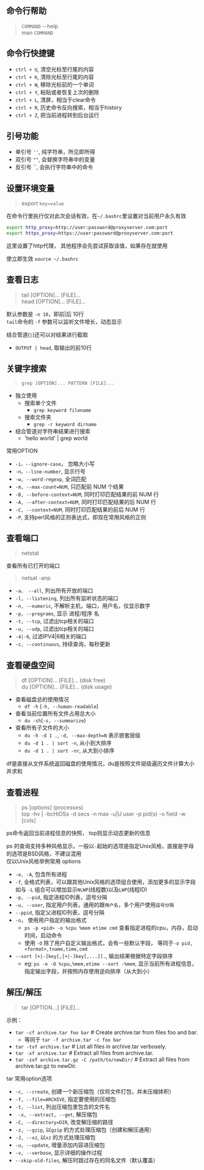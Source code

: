 ## 命令行帮助
> `COMMAND` --help  
> man `COMMAND`

## 命令行快捷键
- `ctrl + U`, 清空光标至行尾的内容
- `ctrl + K`, 清除光标至行尾的内容
- `ctrl + W`, 移除光标前的一个单词 
- `ctrl + Y`, 粘贴或者恢复上次的删除
- `ctrl + L`, 清屏，相当于clear命令
- `ctrl + R`, 历史命令反向搜索，相当于history
- `ctrl + Z`, 把当前进程转到后台运行

## 引号功能
- 单引号 `''`, 纯字符串，所见即所得
- 双引号 `""`, 会替换字符串中的变量 
- 反引号 \`\`, 会执行字符串中的命令 


## 设置环境变量
> export `key=value`

在命令行里执行仅对此次会话有效，在`~/.bashrc`里设置对当前用户永久有效
```sh
export http_proxy=http://user:password@proxyserver.com:port
export https_proxy=https://user:password@proxyserver.com:port
```
这里设置了http代理， 其他程序会先尝试获取该值，如果存在就使用  

使立即生效 `source ~/.bashrc`

## 查看日志
> tail [OPTION]... [FILE]...  
> head [OPTION]... [FILE]...

默认参数是 `-n 10`，即前|后 10行  
`tail`命令的 `-f` 参数可以监听文件增长，动态显示  

结合管道(`|`)还可以对结果进行截取
- `OUTPUT | head`, 取输出的前10行

## 关键字搜索
> `grep [OPTION]... PATTERN [FILE]...`  

- 独立使用
    - 搜索单个文件
        - `grep keyword filename`
    - 搜索文件夹
        - `grep -r keyword dirname`
- 结合管道对字符串结果进行搜索
    - 'hello world' | grep world

常用OPTION
- `-i，--ignore-case`， 忽略大小写
- `-n，--line-number`, 显示行号
- `-w, --word-regexp`, 全词匹配
- `-m, --max-count=NUM`, 只匹配前 NUM 个结果
- `-B, --before-context=NUM`, 同时打印匹配结果的前 NUM 行
- `-A, --after-context=NUM`,  同时打印匹配结果的后 NUM 行
- `-C, --context=NUM`,  同时打印匹配结果的前后 NUM 行
- `-P`, 支持perl风格的正则表达式，即现在常用风格的正则

## 查看端口
> netstat  

查看所有已打开的端口  
> netsat -anp

- `-a， --all`, 列出所有开放的端口
- `-l, --listening`, 列出所有监听状态的端口
- `-n, --numeric`, 不解析主机，端口，用户名，仅显示数字
- `-p, --programs`, 显示 进程/程序 名
- `-t, --tcp`, 过滤出tcp相关的端口
- `-u, --udp`, 过滤出tcp相关的端口
- `-4|-6`, 过滤IPV4|6相关的端口
- `-c, --continuous`, 持续查询，每秒更新

## 查看硬盘空间
> df [OPTION]... [FILE]... (disk free)  
> du [OPTION]... [FILE]... (disk usage)

- 查看磁盘总的使用情况
    - `df -h` (`-h, --human-readable`)
- 查看当前位置所有文件占用总大小
    - `du -sh`(`-s, --summarize`)
-  查看所有子文件的大小
    - `du -h -d 1 .`, `-d, --max-depth=N` 表示嵌套层级
    - `du -d 1 . | sort -n`, 从小到大排序
    - `du -d 1 . | sort -nr`, 从大到小排序

df是直接从文件系统返回磁盘的使用情况，du是按照文件层级遍历文件计算大小并求和

## 查看进程
> ps [options] (processes)  
> top -hv | -bcHiOSs -d secs -n max -u|U user -p pid(s) -o field -w [cols]

ps命令返回当前进程信息的快照， top则显示动态更新的信息  

ps 的查询支持多种风格显示，一般以`-`起始的选项是指定Unix风格，直接是字母的选项是BSD风格，不建议混用  
仅以Unix风格举例常用 options  
- `-e, -A`, 包含所有进程
- `-f`, 全格式列表，可以跟其他Unix风格的选项组合使用，添加更多的显示字段
    如与 `-L` 组合可以增加显示`NLWP`(线程数)以及`LWP`(线程ID)
- `-p, --pid`, 指定进程ID列表，逗号分隔
- `-u, --user`, 指定用户列表，通用的跟`用户名`，多个用户使用`逗号分隔`
- `--ppid`, 指定父进程ID列表，逗号分隔
- `-o`， 使用用户指定的输出格式
    - `ps -p <pid> -o %cpu %mem etime cmd` 查看指定进程的cpu，内存，启动时间，启动命令
    - 使用 `-O` 除了用户自定义输出格式，会有一些默认字段， 等同于`-o pid,<format>,tname,time,cmd`
- `--sort [+|-]key[,[+|-]key[,...]].`, 输出结果根据特定字段排序
    - eg: `ps -e -O %cpu,%mem,etime --sort -%mem`, 显示当前所有进程信息，指定输出字段，并按照内存使用逆向排序（从大到小）


## 解压/解压
> tar [OPTION...] [FILE]...  

示例：  
- `tar -cf archive.tar foo bar`  # Create archive.tar from files foo and bar.
    - 等同于 `tar -f archive.tar -c foo bar`
- `tar -tvf archive.tar`         # List all files in archive.tar verbosely.
- `tar -xf archive.tar`          # Extract all files from archive.tar.
- `tar -zxf archive.tar.gz -C /path/to/newDir/`   # Extract all files from archive.tar.gz to newDir.

tar 常用option选项  
- `-c, --create`, 创建一个新压缩包（仅将文件打包，并未压缩体积）
- `-f, --file=ARCHIVE`, 指定要使用的压缩包
- `-t, --list`, 列出压缩包里包含的文件名
- ` -x, --extract, --get`, 解压缩包
- `-C, --directory=DIR`, 改变解压缩的路径
- `-z, --gzip`, 以`gzip` 的方式处理压缩包（创建和解压通用）
- `-J, --xz`, 以`xz` 的方式处理压缩包
- `-u, --update`, 增量添加内容进压缩包
- `-v, --verbose`, 显示详细的操作过程
- `--skip-old-files`, 解压时跳过存在的同名文件（默认覆盖）

